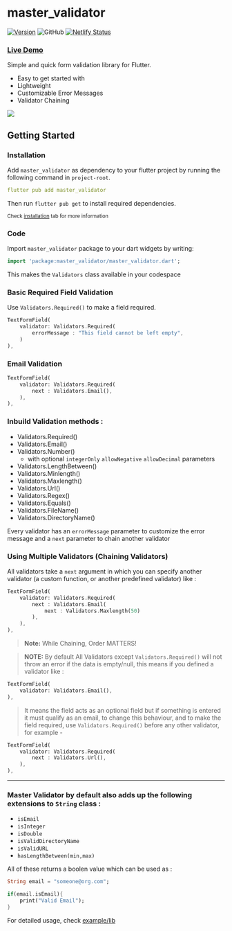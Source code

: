 # master_validator

[![Version](https://img.shields.io/pub/v/master_validator.svg)](https://pub.dev/packages/master_validator)
![GitHub](https://img.shields.io/github/license/siddastic/master_validator)
[![Netlify Status](https://api.netlify.com/api/v1/badges/ac15884c-8c64-43b7-b82c-4637db9498c2/deploy-status)](https://app.netlify.com/sites/master-validator/deploys)

### [Live Demo](https://master-validator.netlify.app/)

Simple and quick form validation library for Flutter.

* Easy to get started with
* Lightweight
* Customizable Error Messages
* Validator Chaining


![](https://i.ibb.co/Lzx2VSY/example.gif)

## Getting Started

### Installation

Add `master_validator` as dependency to your flutter project by running the following command in `project-root`.

```yaml
flutter pub add master_validator
```

Then run `flutter pub get` to install required dependencies.

<small>Check [installation](https://pub.dev/packages/master_validator#-installing-tab-) tab for more information</small>


### Code

Import `master_validator` package to your dart widgets by writing:

```dart
import 'package:master_validator/master_validator.dart';
```

This makes the `Validators` class available in your codespace


### Basic Required Field Validation

Use `Validators.Required()` to make a field required.

```dart
TextFormField(
    validator: Validators.Required(
        errorMessage : "This field cannot be left empty",
    )
),
```

### Email Validation
```dart
TextFormField(
    validator: Validators.Required(
        next : Validators.Email(),
    ),
),
```

### Inbuild Validation methods :

- Validators.Required()
- Validators.Email()
- Validators.Number()
   - with optional `integerOnly` `allowNegative` `allowDecimal` parameters
- Validators.LengthBetween()
- Validators.Minlength()
- Validators.Maxlength()
- Validators.Url()
- Validators.Regex()
- Validators.Equals()
- Validators.FileName()
- Validators.DirectoryName()

Every validator has an `errorMessage` parameter to customize the error message and a `next` parameter to chain another validator

### Using Multiple Validators (Chaining Validators)

All validators take a `next` argument in which you can specify another validator (a custom function, or another predefined validator) like :

```dart
TextFormField(
    validator: Validators.Required(
        next : Validators.Email(
            next : Validators.Maxlength(50)
        ),
    ),
),
```

> **Note:** While Chaining, Order MATTERS!


> **NOTE:**  By default All Validators except `Validators.Required()` will not throw an error if the data is empty/null, this means if you defined a validator like :

```dart
TextFormField(
    validator: Validators.Email(),
),
```
> It means the field acts as an optional field but if something is entered it must qualify as an email, to change this behaviour, and to make the field required, use `Validators.Required()` before any other validator, for example -

```dart
TextFormField(
    validator: Validators.Required(
        next : Validators.Url(),
    ),
),
```

---

### Master Validator by default also adds up the following extensions to `String` class :

- `isEmail`
- `isInteger`
- `isDouble`
- `isValidDirectoryName`
- `isValidURL`
- `hasLengthBetween(min,max)`

All of these returns a boolen value which can be used as :

```dart
String email = "someone@org.com";

if(email.isEmail){
    print("Valid Email");
}
```


For detailed usage, check [example/lib](https://pub.dev/packages/master_validator/example)